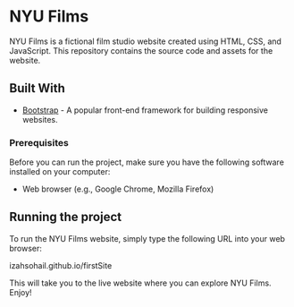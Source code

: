 # NYU Films 
NYU Films is a fictional film studio website created using HTML, CSS, and JavaScript. This repository contains the source code and assets for the website.


## Built With

* [Bootstrap](https://getbootstrap.com/) - A popular front-end framework for building responsive websites.


### Prerequisites

Before you can run the project, make sure you have the following software installed on your computer:

- Web browser (e.g., Google Chrome, Mozilla Firefox)

## Running the project
To run the NYU Films website, simply type the following URL into your web browser:

izahsohail.github.io/firstSite

This will take you to the live website where you can explore NYU Films. Enjoy!


